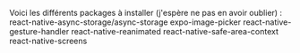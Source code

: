 Voici les différents packages à installer (j'espère ne pas en avoir oublier) :
  react-native-async-storage/async-storage
  expo-image-picker
  react-native-gesture-handler
  react-native-reanimated
  react-native-safe-area-context
  react-native-screens
